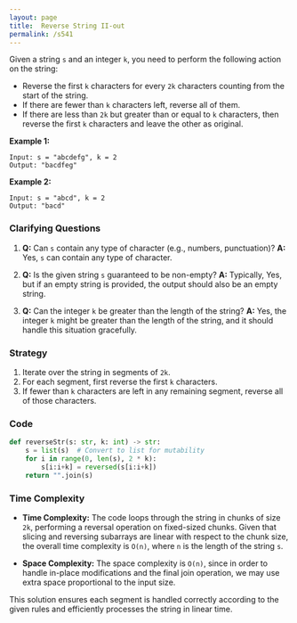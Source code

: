 ```yaml
---
layout: page
title:  Reverse String II-out
permalink: /s541
---
```

Given a string `s` and an integer `k`, you need to perform the following action on the string:
- Reverse the first `k` characters for every `2k` characters counting from the start of the string.
- If there are fewer than `k` characters left, reverse all of them.
- If there are less than `2k` but greater than or equal to `k` characters, then reverse the first `k` characters and leave the other as original.

**Example 1:**
```
Input: s = "abcdefg", k = 2
Output: "bacdfeg"
```

**Example 2:**
```
Input: s = "abcd", k = 2
Output: "bacd"
```

### Clarifying Questions
1. **Q:** Can `s` contain any type of character (e.g., numbers, punctuation)?
   **A:** Yes, `s` can contain any type of character.

2. **Q:** Is the given string `s` guaranteed to be non-empty?
   **A:** Typically, Yes, but if an empty string is provided, the output should also be an empty string.

3. **Q:** Can the integer `k` be greater than the length of the string?
   **A:** Yes, the integer `k` might be greater than the length of the string, and it should handle this situation gracefully.

### Strategy
1. Iterate over the string in segments of `2k`.
2. For each segment, first reverse the first `k` characters.
3. If fewer than `k` characters are left in any remaining segment, reverse all of those characters.

### Code

```python
def reverseStr(s: str, k: int) -> str:
    s = list(s)  # Convert to list for mutability
    for i in range(0, len(s), 2 * k):
        s[i:i+k] = reversed(s[i:i+k])
    return "".join(s)
```

### Time Complexity
- **Time Complexity:** The code loops through the string in chunks of size `2k`, performing a reversal operation on fixed-sized chunks. Given that slicing and reversing subarrays are linear with respect to the chunk size, the overall time complexity is `O(n)`, where `n` is the length of the string `s`.

- **Space Complexity:** The space complexity is `O(n)`, since in order to handle in-place modifications and the final join operation, we may use extra space proportional to the input size.

This solution ensures each segment is handled correctly according to the given rules and efficiently processes the string in linear time.